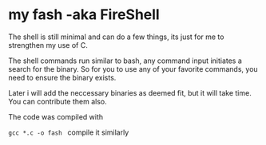 # my fash -aka FireShell

<p>The shell is still minimal and can do a few things, its just for me to strengthen my use of C.</p>

<p> The shell commands run similar to bash, any command input initiates a search for the binary. So for you to use any of your favorite commands, you need to ensure the binary exists.</p>

<p> Later i will add the neccessary binaries as deemed fit, but it will take time. You can contribute them also. </p>

<p>The code was compiled with </p>
   <code>gcc *.c -o fash </code>
compile it similarly
